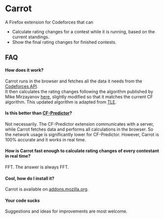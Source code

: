 # Carrot

A Firefox extension for Codeforces that can
- Calculate rating changes for a contest while it is running, based on the current standings.
- Show the final rating changes for finished contests.

## FAQ

#### How does it work?
Carrot runs in the browser and fetches all the data it needs from the [Codeforces API](https://codeforces.com/apiHelp).  
It then calculates the rating changes following the algorithm published by Mike Mirzayanov [here](https://codeforces.com/blog/entry/20762), slightly modified so that it matches the current CF algorithm. This updated algorithm is adapted from [TLE](https://github.com/cheran-senthil/TLE/blob/master/tle/util/ranklist/rating_calculator.py).

#### Is this better than [CF-Predictor](https://codeforces.com/blog/entry/50411)?
Not necessarily. The CF-Predictor extension communicates with a server, while Carrot fetches data and performs all calculations in the browser. So the network usage is significantly lower for CF-Predictor. However, Carrot is 100% accurate and it works in real time.

#### How is Carrot fast enough to calculate rating changes of every contestant in real time?
FFT. The answer is always FFT.

#### Cool, how do I install it?
Carrot is available on [addons.mozilla.org](https://addons.mozilla.org/en-US/firefox/addon/carrot/).

#### Your code sucks
Suggestions and ideas for improvements are most welcome.

